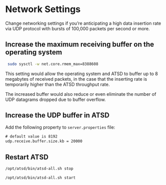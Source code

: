 # Network Settings

Change networking settings if you’re anticipating a high data insertion rate via UDP protocol with bursts of 100,000
packets per second or more.

## Increase the maximum receiving buffer on the operating system

```sh
 sudo sysctl -w net.core.rmem_max=8388608
```

This setting would allow the operating system and ATSD to buffer up to 8
megabytes of received packets, in the case that the inserting rate is temporarily
higher than the ATSD throughput rate.

The increased buffer would also reduce or even eliminate the number of
UDP datagrams dropped due to buffer overflow.

## Increase the UDP buffer in ATSD

Add the following property to `server.properties` file:

```txt
# default value is 8192
udp.receive.buffer.size.kb = 20000
```

## Restart ATSD

```sh
/opt/atsd/bin/atsd-all.sh stop
```

```sh
/opt/atsd/bin/atsd-all.sh start
```